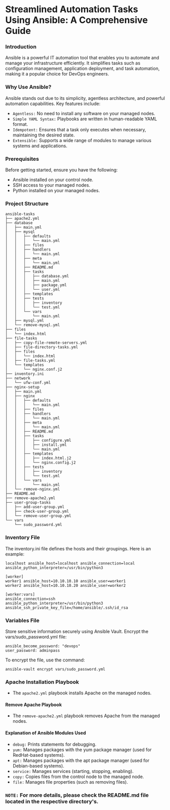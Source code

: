 # Streamlined Automation Tasks Using Ansible: A Comprehensive Guide

### Introduction
Ansible is a powerful IT automation tool that enables you to automate and manage your infrastructure efficiently. It simplifies tasks such as configuration management, application deployment, and task automation, making it a popular choice for DevOps engineers.

### Why Use Ansible?
Ansible stands out due to its simplicity, agentless architecture, and powerful automation capabilities. Key features include:

- `Agentless:` No need to install any software on your managed nodes.
- `Simple YAML Syntax:` Playbooks are written in human-readable YAML format.
- `Idempotent:` Ensures that a task only executes when necessary, maintaining the desired state.
- `Extensible:` Supports a wide range of modules to manage various systems and applications.

### Prerequisites
Before getting started, ensure you have the following:

- Ansible installed on your control node.
- SSH access to your managed nodes.
- Python installed on your managed nodes.

### Project Structure

```
ansible-tasks
├── apache2.yml
├── database
│   ├── main.yml
│   ├── mysql
│   │   ├── defaults
│   │   │   └── main.yml
│   │   ├── files
│   │   ├── handlers
│   │   │   └── main.yml
│   │   ├── meta
│   │   │   └── main.yml
│   │   ├── README.md
│   │   ├── tasks
│   │   │   ├── database.yml
│   │   │   ├── main.yml
│   │   │   ├── package.yml
│   │   │   └── user.yml
│   │   ├── templates
│   │   ├── tests
│   │   │   ├── inventory
│   │   │   └── test.yml
│   │   └── vars
│   │       └── main.yml
│   ├── mysql.yml
│   └── remove-mysql.yml
├── files
│   └── index.html
├── file-tasks
│   ├── copy-file-remote-servers.yml
│   ├── file-directory-tasks.yml
│   ├── files
│   │   └── index.html
│   ├── file-tasks.yml
│   └── templates
│       └── nginx.conf.j2
├── inventory.ini
├── network
│   └── ufw-conf.yml
├── nginx-setup
│   ├── main.yml
│   ├── nginx
│   │   ├── defaults
│   │   │   └── main.yml
│   │   ├── files
│   │   ├── handlers
│   │   │   └── main.yml
│   │   ├── meta
│   │   │   └── main.yml
│   │   ├── README.md
│   │   ├── tasks
│   │   │   ├── configure.yml
│   │   │   ├── install.yml
│   │   │   └── main.yml
│   │   ├── templates
│   │   │   ├── index.html.j2
│   │   │   └── nginx.config.j2
│   │   ├── tests
│   │   │   ├── inventory
│   │   │   └── test.yml
│   │   └── vars
│   │       └── main.yml
│   └── remove-nginx.yml
├── README.md
├── remove-apache2.yml
├── user-group-tasks
│   ├── add-user-group.yml
│   ├── check-user-group.yml
│   └── remove-user-group.yml
└── vars
    └── sudo_password.yml
```

### Inventory File
The inventory.ini file defines the hosts and their groupings. Here is an example:
```
localhost ansible_host=localhost ansible_connection=local ansible_python_interpreter=/usr/bin/python3

[worker]
worker1 ansible_host=10.10.10.10 ansible_user=worker1
worker2 ansible_host=10.10.10.20 ansible_user=worker2

[worker:vars]
ansible_connection=ssh
ansible_python_interpreter=/usr/bin/python3
ansible_ssh_private_key_file=/home/ansible/.ssh/id_rsa
```

### Variables File
Store sensitive information securely using Ansible Vault. Encrypt the vars/sudo_password.yml file:
```
ansible_become_password: "devops"
user_password: adminpass
```

To encrypt the file, use the command:
```
ansible-vault encrypt vars/sudo_password.yml
```

### Apache Installation Playbook
- The `apache2.yml` playbook installs Apache on the managed nodes.

#### Remove Apache Playbook
- The `remove-apache2.yml` playbook removes Apache from the managed nodes.

#### Explanation of Ansible Modules Used
* `debug:` Prints statements for debugging.
* `yum:` Manages packages with the yum package manager (used for RedHat-based systems).
* `apt:` Manages packages with the apt package manager (used for Debian-based systems).
* `service:` Manages services (starting, stopping, enabling).
* `copy:` Copies files from the control node to the managed node.
* `file:` Manages file properties (such as removing files).

### `NOTE:` For more details, please check the README.md file located in the respective directory's.
